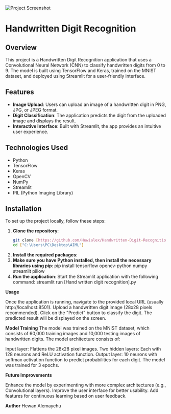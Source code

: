 ![Project Screenshot](https://github.com/user-attachments/assets/c0fd9894-3a36-4ee5-9792-d3fe460643b4)

# Handwritten Digit Recognition

## Overview
This project is a Handwritten Digit Recognition application that uses a Convolutional Neural Network (CNN) to classify handwritten digits from 0 to 9. The model is built using TensorFlow and Keras, trained on the MNIST dataset, and deployed using Streamlit for a user-friendly interface.

## Features
- **Image Upload**: Users can upload an image of a handwritten digit in PNG, JPG, or JPEG format.
- **Digit Classification**: The application predicts the digit from the uploaded image and displays the result.
- **Interactive Interface**: Built with Streamlit, the app provides an intuitive user experience.

## Technologies Used
- Python
- TensorFlow
- Keras
- OpenCV
- NumPy
- Streamlit
- PIL (Python Imaging Library)

## Installation

To set up the project locally, follow these steps:

1. **Clone the repository**:
   ```bash
   git clone [https://github.com/Hewialex/Handwritten-Digit-Recognition]
   cd ["C:\Users\PC\Desktop\AIML"]

2. **Install the required packages**:
3. **Make sure you have Python installed, then install the necessary libraries using pip**:
   pip install tensorflow opencv-python numpy streamlit pillow
4. **Run the application**:
   Start the Streamlit application with the following command:
   streamlit run [Hand written digit recognition].py
   
**Usage**

Once the application is running, navigate to the provided local URL (usually http://localhost:8501).
Upload a handwritten digit image (28x28 pixels recommended).
Click on the "Predict" button to classify the digit.
The predicted result will be displayed on the screen.

**Model Training**
The model was trained on the MNIST dataset, which consists of 60,000 training images and 10,000 testing images of handwritten digits. The model architecture consists of:

Input layer: Flattens the 28x28 pixel images.
Two hidden layers: Each with 128 neurons and ReLU activation function.
Output layer: 10 neurons with softmax activation function to predict probabilities for each digit.
The model was trained for 3 epochs.

**Future Improvements**

Enhance the model by experimenting with more complex architectures (e.g., Convolutional layers).
Improve the user interface for better usability.
Add features for continuous learning based on user feedback.

**Author**
Hewan Alemayehu
